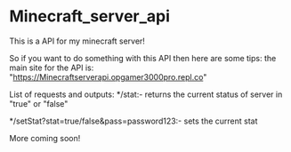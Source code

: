 # Minecraft_server_api
This is a API for my minecraft server!

So if you want to do something with this API then here are some tips:
the main site for the API is: "https://Minecraftserverapi.opgamer3000pro.repl.co"



List of requests and outputs:
*/stat:- returns the current status of server in "true" or "false"

*/setStat?stat=true/false&pass=password123:- sets the current stat

More coming soon!